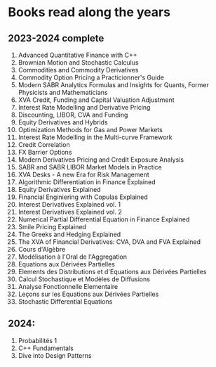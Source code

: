# Books read along the years

## 2023-2024 complete
1. Advanced Quantitative Finance with C++
2. Brownian Motion and Stochastic Calculus
3. Commodities and Commodity Derivatives
4. Commodity Option Pricing a Practicionner's Guide
5. Modern SABR Analytics Formulas and Insights for Quants, Former Physicists and Mathematicians
6. XVA Credit, Funding and Capital Valuation Adjustment
7. Interest Rate Modelling and Derivative Pricing
8. Discounting, LIBOR, CVA and Funding
9. Equity Derivatives and Hybrids
10. Optimization Methods for Gas and Power Markets
11. Interest Rate Modelling in the Multi-curve Framework
12. Credit Correlation
13. FX Barrier Options
14. Modern Derivatives Pricing and Credit Exposure Analysis
15. SABR and SABR LIBOR Market Models in Practice
16. XVA Desks - A new Era for Risk Management
17. Algorithmic Differentiation in Finance Explained
18. Equity Derivatives Explained
19. Financial Enginiering with Copulas Explained
20. Interest Derivatives Explained vol. 1
21. Interest Derivatives Explained vol. 2
22. Numerical Partial Differential Equation in Finance Explained
23. Smile Pricing Explained
24. The Greeks and Hedging Explained
25. The XVA of Financial Derivatives: CVA, DVA and FVA Explained
26. Cours d'Algèbre
27. Modélisation à l'Oral de l'Aggregation
28. Equations aux Dérivées Partielles
29. Elements des Distributions et d'Equations aux Dérivées Partielles
30. Calcul Stochastique et Modèles de Diffusions
31. Analyse Fonctionnelle Elementaire
32. Leçons sur les Equations aux Dérivées Partielles
33. Stochastic Differential Equations

## 2024:
1. Probabilités 1
2. C++ Fundamentals
3. Dive into Design Patterns
